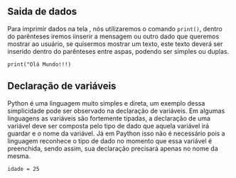## Saida de dados

Para imprimir dados na tela , nós utilizaremos o comando `print()`, dentro do parênteses iremos iinserir a mensagem ou outro dado que queremos mostrar ao usuário, se
quisermos mostrar um texto, este texto deverá ser inserido dentro do parênteses entre aspas, podendo ser simples ou duplas.

`print("Olá Mundo!!!)`

## Declaração de variáveis

Python é uma linguagem muito simples e direta, um exemplo dessa simplicidade pode ser observado na declaração de variáveis. Em algumas linguagens as variáveis são 
fortemente tipadas, a declaração de uma variável deve ser composta pelo tipo de dado que aquela variável irá guardar e o nome da variável. Já em Paython isso não 
é necessário pois a linguagem reconhece o tipo de dado no momento que essa variável é preenchida, sendo assim, sua declaração precisará apenas no nome da mesma.

` idade = 25 `

